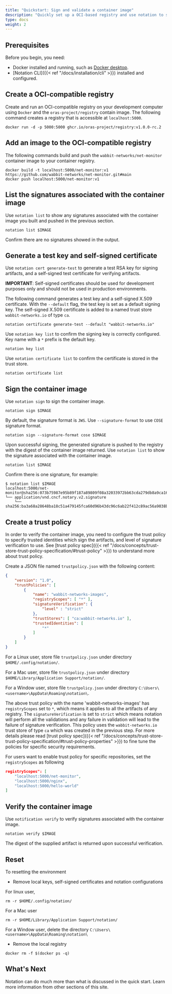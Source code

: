 ```yaml
---
title: "Quickstart: Sign and validate a container image"
description: "Quickly set up a OCI-based registry and use notation to sign and validate a container image"
type: docs
weight: 2
---
```


## Prerequisites

Before you begin, you need:

* Docker installed and running, such as [Docker desktop](https://www.docker.com/products/docker-desktop/).
* [Notation CLI]({{< ref "/docs/installation/cli" >}}) installed and configured.

## Create a OCI-compatible registry

Create and run an OCI-compatible registry on your development computer using `Docker` and the `oras-project/registry` contain image. The following command creates a registry that is accessible at `localhost:5000`.

```console
docker run -d -p 5000:5000 ghcr.io/oras-project/registry:v1.0.0-rc.2
```

## Add an image to the OCI-compatible registry

The following commands build and push the `wabbit-networks/net-monitor` container image to your container registry.

```console
docker build -t localhost:5000/net-monitor:v1 https://github.com/wabbit-networks/net-monitor.git#main
docker push localhost:5000/net-monitor:v1
```

## List the signatures associated with the container image

Use `notation list` to show any signatures associated with the container image you built and pushed in the previous section.

```console
notation list $IMAGE
```

Confirm there are no signatures showed in the output.

## Generate a test key and self-signed certificate

Use `notation cert generate-test` to generate a test RSA key for signing artifacts, and a self-signed test certificate for verifying artifacts.

**IMPORTANT**: Self-signed certificates should be used for development purposes only and should not be used in production environments.

The following command generates a test key and a self-signed X.509 certificate. With the `--default` flag, the test key is set as a default signing key. The self-signed X.509 certificate is added to a named trust store `wabbit-networks.io` of type `ca`.

```console
notation certificate generate-test --default "wabbit-networks.io"
```

Use `notation key list` to confirm the signing key is correctly configured. Key name with a `*` prefix is the default key.

```console
notation key list
```

Use `notation certificate list` to confirm the certificate is stored in the trust store.

```console
notation certificate list
```

## Sign the container image

Use `notation sign` to sign the container image.

```console
notation sign $IMAGE
```

By default, the signature format is `JWS`. Use `--signature-format` to use `COSE` signature format.

```console
notation sign --signature-format cose $IMAGE
```

Upon successful signing, the generated signature is pushed to the registry with the digest of the container image returned. Use `notation list` to show the signature associated with the container image.

```console
notation list $IMAGE
```

Confirm there is one signature, for example:

```output
$ notation list $IMAGE
localhost:5000/net-monitor@sha256:073b75987e95b89f187a89809f08a32033972bb63cda279db8a9ca16b7ff555a
└── application/vnd.cncf.notary.v2.signature
    └── sha256:ba3a68a28648ba18c51a479145fca60d96b43dc96c6ab22f412c89ac56a9038b
```

## Create a trust policy

In order to verify the container image, you need to configure the trust policy to specify trusted identities which sign the artifacts, and level of signature verification to use. See [trust policy spec]({{< ref "/docs/concepts/trust-store-trust-policy-specification/#trust-policy" >}}) to understand more about trust policy.

Create a JSON file named `trustpolicy.json` with the following content:

```json
{
    "version": "1.0",
    "trustPolicies": [
        {
            "name": "wabbit-networks-images",
            "registryScopes": [ "*" ],
            "signatureVerification": {
                "level" : "strict" 
            },
            "trustStores": [ "ca:wabbit-networks.io" ],
            "trustedIdentities": [
                "*"
            ]
        }
    ]
}
```

For a Linux user, store file `trustpolicy.json` under directory `$HOME/.config/notation/`.

For a Mac user, store file `trustpolicy.json` under directory `$HOME/Library/Application Support/notation/`.

For a Window user, store file `trustpolicy.json` under directory `C:\Users\<username>\AppData\Roaming\notation\`.

The above trust policy with the name 'wabbit-networks-images' has `registryScopes` set to `*`, which means it applies to all the artifacts of any registry. The `signatureVerification` is set to `strict` which means notation will perform all the validations and any failure in validation will lead to the failure of signature verification. This policy uses the `wabbit-networks.io` trust store of type `ca` which was created in the previous step. For more details please read [trust policy spec]({{< ref "/docs/concepts/trust-store-trust-policy-specification/#trust-policy-properties" >}}) to fine tune the policies for specific security requirements.

For users want to enable trust policy for specific repositories, set the `registryScopes` as following

```json
registryScopes": [ 
    "localhost:5000/net-monitor",
    "localhost:5000/nginx",
    "localhost:5000/hello-world"
]
```

## Verify the container image

Use `notification verify` to verify signatures associated with the container image.

```console
notation verify $IMAGE
```

The digest of the supplied artifact is returned upon successful verification.

## Reset

To resetting the environment

* Remove local keys, self-signed certificates and notation configurations
  
For linux user,

```console
rm -r $HOME/.config/notation/
```

For a Mac user

```console
rm -r $HOME/Library/Application Support/notation/
```

For a Window user, delete the directory `C:\Users\<username>\AppData\Roaming\notation\`

* Remove the local registry

```console
docker rm -f $(docker ps -q)
```

## What's Next

Notation can do much more than what is discussed in the quick start. Learn more information from other sections of this site.
